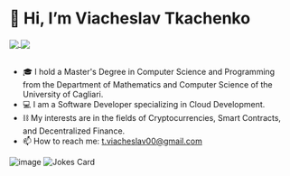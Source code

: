 # 👋 Hi, I’m Viacheslav Tkachenko

<div align="left">
    <a href="https://www.linkedin.com/in/viacheslav-tkachenko-2b1706237/">
        <img align="center" src="https://img.shields.io/badge/LinkedIn-0077B5?style=flat&logo=linkedin&logoColor=white"/>
    </a>
    <a href="https://scholar.google.com/citations?user=CbuqiBcAAAAJ"
        ><img align="center" src="https://img.shields.io/badge/Scholar-4066b7?style=flat&logo=googlescholar&logoColor=white"/>
    </a>
</div>

<br>

- 🎓 I hold a Master's Degree in Computer Science and Programming from the Department of Mathematics and Computer Science of the University of Cagliari.
- 💻 I am a Software Developer specializing in Cloud Development.
- ⛓️ My interests are in the fields of Cryptocurrencies, Smart Contracts, and Decentralized Finance.
- 📫 How to reach me: t.viacheslav00@gmail.com

![image](https://github-readme-stats-git-masterrstaa-rickstaa.vercel.app/api?username=tkachenko0&theme=tokyonight)
![Jokes Card](https://readme-jokes.vercel.app/api?theme=gotham) 
